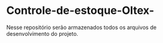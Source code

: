 # Controle-de-estoque-Oltex-
Nesse repositório serão armazenados todos os arquivos de desenvolvimento do projeto. 
